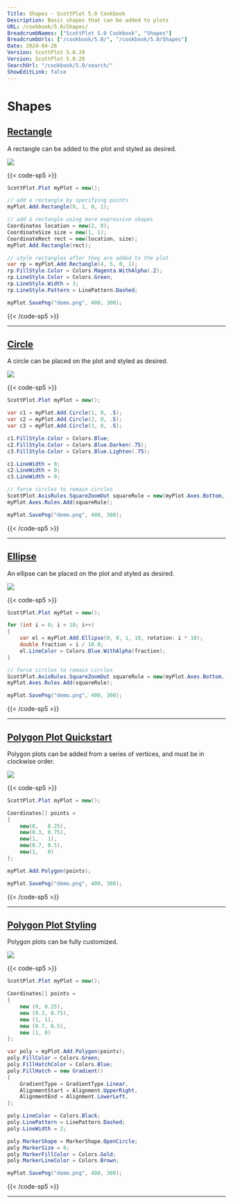 ```yaml
---
Title: Shapes - ScottPlot 5.0 Cookbook
Description: Basic shapes that can be added to plots
URL: /cookbook/5.0/Shapes/
BreadcrumbNames: ["ScottPlot 5.0 Cookbook", "Shapes"]
BreadcrumbUrls: ["/cookbook/5.0/", "/cookbook/5.0/Shapes"]
Date: 2024-04-26
Version: ScottPlot 5.0.29
Version: ScottPlot 5.0.29
SearchUrl: "/cookbook/5.0/search/"
ShowEditLink: false
---
```


# Shapes


<h2><a href='/cookbook/5.0/Shapes/RectangleQuickstart'>Rectangle</a></h2>

A rectangle can be added to the plot and styled as desired.

[![](/cookbook/5.0/images/RectangleQuickstart.png?240426090552)](/cookbook/5.0/images/RectangleQuickstart.png?240426090552)

{{< code-sp5 >}}

```cs
ScottPlot.Plot myPlot = new();

// add a rectangle by specifying points
myPlot.Add.Rectangle(0, 1, 0, 1);

// add a rectangle using more expressive shapes
Coordinates location = new(2, 0);
CoordinateSize size = new(1, 1);
CoordinateRect rect = new(location, size);
myPlot.Add.Rectangle(rect);

// style rectangles after they are added to the plot
var rp = myPlot.Add.Rectangle(4, 5, 0, 1);
rp.FillStyle.Color = Colors.Magenta.WithAlpha(.2);
rp.LineStyle.Color = Colors.Green;
rp.LineStyle.Width = 3;
rp.LineStyle.Pattern = LinePattern.Dashed;

myPlot.SavePng("demo.png", 400, 300);

```

{{< /code-sp5 >}}

<hr class='my-5 invisible'>


<h2><a href='/cookbook/5.0/Shapes/CircleQuickstart'>Circle</a></h2>

A circle can be placed on the plot and styled as desired.

[![](/cookbook/5.0/images/CircleQuickstart.png?240426090552)](/cookbook/5.0/images/CircleQuickstart.png?240426090552)

{{< code-sp5 >}}

```cs
ScottPlot.Plot myPlot = new();

var c1 = myPlot.Add.Circle(1, 0, .5);
var c2 = myPlot.Add.Circle(2, 0, .5);
var c3 = myPlot.Add.Circle(3, 0, .5);

c1.FillStyle.Color = Colors.Blue;
c2.FillStyle.Color = Colors.Blue.Darken(.75);
c3.FillStyle.Color = Colors.Blue.Lighten(.75);

c1.LineWidth = 0;
c2.LineWidth = 0;
c3.LineWidth = 0;

// force circles to remain circles
ScottPlot.AxisRules.SquareZoomOut squareRule = new(myPlot.Axes.Bottom, myPlot.Axes.Left);
myPlot.Axes.Rules.Add(squareRule);

myPlot.SavePng("demo.png", 400, 300);

```

{{< /code-sp5 >}}

<hr class='my-5 invisible'>


<h2><a href='/cookbook/5.0/Shapes/EllipseQuickstart'>Ellipse</a></h2>

An ellipse can be placed on the plot and styled as desired.

[![](/cookbook/5.0/images/EllipseQuickstart.png?240426090552)](/cookbook/5.0/images/EllipseQuickstart.png?240426090552)

{{< code-sp5 >}}

```cs
ScottPlot.Plot myPlot = new();

for (int i = 0; i < 10; i++)
{
    var el = myPlot.Add.Ellipse(0, 0, 1, 10, rotation: i * 10);
    double fraction = i / 10.0;
    el.LineColor = Colors.Blue.WithAlpha(fraction);
}

// force circles to remain circles
ScottPlot.AxisRules.SquareZoomOut squareRule = new(myPlot.Axes.Bottom, myPlot.Axes.Left);
myPlot.Axes.Rules.Add(squareRule);

myPlot.SavePng("demo.png", 400, 300);

```

{{< /code-sp5 >}}

<hr class='my-5 invisible'>


<h2><a href='/cookbook/5.0/Shapes/PolygonQuickstart'>Polygon Plot Quickstart</a></h2>

Polygon plots can be added from a series of vertices, and must be in clockwise order.

[![](/cookbook/5.0/images/PolygonQuickstart.png?240426090552)](/cookbook/5.0/images/PolygonQuickstart.png?240426090552)

{{< code-sp5 >}}

```cs
ScottPlot.Plot myPlot = new();

Coordinates[] points =
{
    new(0,   0.25),
    new(0.3, 0.75),
    new(1,   1),
    new(0.7, 0.5),
    new(1,   0)
};

myPlot.Add.Polygon(points);

myPlot.SavePng("demo.png", 400, 300);

```

{{< /code-sp5 >}}

<hr class='my-5 invisible'>


<h2><a href='/cookbook/5.0/Shapes/PolygonStyling'>Polygon Plot Styling</a></h2>

Polygon plots can be fully customized.

[![](/cookbook/5.0/images/PolygonStyling.png?240426090552)](/cookbook/5.0/images/PolygonStyling.png?240426090552)

{{< code-sp5 >}}

```cs
ScottPlot.Plot myPlot = new();

Coordinates[] points =
{
    new (0, 0.25),
    new (0.3, 0.75),
    new (1, 1),
    new (0.7, 0.5),
    new (1, 0)
};

var poly = myPlot.Add.Polygon(points);
poly.FillColor = Colors.Green;
poly.FillHatchColor = Colors.Blue;
poly.FillHatch = new Gradient()
{
    GradientType = GradientType.Linear,
    AlignmentStart = Alignment.UpperRight,
    AlignmentEnd = Alignment.LowerLeft,
};

poly.LineColor = Colors.Black;
poly.LinePattern = LinePattern.Dashed;
poly.LineWidth = 2;

poly.MarkerShape = MarkerShape.OpenCircle;
poly.MarkerSize = 8;
poly.MarkerFillColor = Colors.Gold;
poly.MarkerLineColor = Colors.Brown;

myPlot.SavePng("demo.png", 400, 300);

```

{{< /code-sp5 >}}

<hr class='my-5 invisible'>

